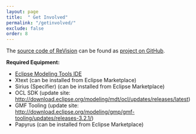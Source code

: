 ```yaml
---
layout: page
title:  " Get Involved"
permalink: "/getinvolved/"
exclude: false
order: 8
---
```


The [source code of ReVision](https://github.com/repairvision/repairvision/) can be found as [project on GitHub](https://github.com/repairvision/repairvision/graphs/contributors).

__Required Equipment:__
* [Eclipse Modeling Tools IDE](https://www.eclipse.org/downloads/packages/)
* Xtext (can be installed from Eclipse Marketplace)
* Sirius (Specifier) (can be installed from Eclipse Marketplace)
* OCL SDK (update site: http://download.eclipse.org/modeling/mdt/ocl/updates/releases/latest)
* GMF Tooling (update site: http://download.eclipse.org/modeling/gmp/gmf-tooling/updates/releases-3.2.1/)
* Papyrus (can be installed from Eclipse Marketplace)
